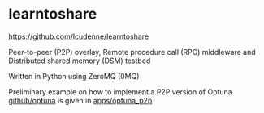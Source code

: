 # learntoshare
https://github.com/lcudenne/learntoshare

Peer-to-peer (P2P) overlay, Remote procedure call (RPC) middleware and Distributed shared memory (DSM) testbed

Written in Python using ZeroMQ (0MQ)

Preliminary example on how to implement a P2P version of Optuna [github/optuna](https://github.com/optuna/optuna) is given in [apps/optuna_p2p](https://github.com/lcudenne/learntoshare/tree/main/apps/optuna_p2p)
